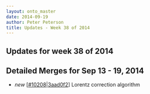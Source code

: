 ```yaml
---
layout: onto_master
date: 2014-09-19
author: Peter Peterson
title: Updates - Week 38 of 2014
---
```

Updates for week 38 of 2014
---------------------------

Detailed Merges for Sep 13 - 19, 2014
-------------------------------------
* *new* \[[#10208](http://trac.mantidproject.org/mantid/ticket/10208)\|[3aad0f2](https://github.com/mantidproject/mantid/commit/3aad0f2e124a0d6b76c4aaa8d77bd00bd3dfbdae)\] Lorentz correction algorithm
